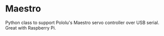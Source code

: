 Maestro
=======

Python class to support Pololu's Maestro servo controller over USB serial. Great with Raspberry Pi.
